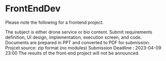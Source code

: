 # FrontEndDev
Please note the following for a frontend project.

The subject is either drone service or bio content.
Submit requirements definition, UI design, implementation, execution screen, and code. 
Documents are prepared in PPT and converted to PDF for submission. Projcet source: zip format (no modules)
Submission Deadline : 2023-04-09  23:00
The results of the front-end project will not be announced.

